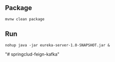 
## Package

```
mvnw clean package
```

## Run

```
nohup java -jar eureka-server-1.0-SNAPSHOT.jar &
```
"# springclud-feign-kafka" 
